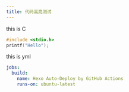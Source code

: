 ```yaml
---
title: 代码高亮测试
---
```


this is C

```c
#include <stdio.h>
printf("Hello");
```

this is yml
```yml
jobs:
  build:
    name: Hexo Auto-Deploy by GitHub Actions
    runs-on: ubuntu-latest
```